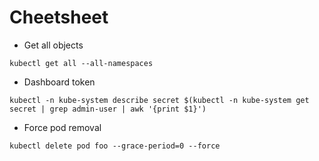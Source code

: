 # Cheetsheet

* Get all objects 

```
kubectl get all --all-namespaces
```

* Dashboard token

```
kubectl -n kube-system describe secret $(kubectl -n kube-system get secret | grep admin-user | awk '{print $1}')
```

* Force pod removal

```
kubectl delete pod foo --grace-period=0 --force
```
